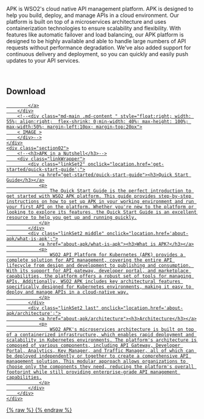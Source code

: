 <div class="homePage">
    <div class="section01">
        <div class="leftContent">
            <div class="md-main .md-content " style="float:right; width: 55%; align:right;  flex-shrink: 0;min-width: 40%; max-height: 100%; max-width:50%; margin-left:10px;">
            <a href="https://wso2.com/blogs/thesource/announcing-wso2-api-platform-for-kubernetes/" class="banner-link"></a>
            </div>
            <p>
                APK is WSO2's cloud native API management platform. APK is designed to help you build, deploy, and manage APIs in a cloud environment. Our platform is built on top of a microservices architecture and uses containerization technologies to ensure scalability and flexibility. With features like automatic failover and load balancing, our APK platform is designed to be highly available and able to handle large numbers of API requests without performance degradation. We've also added support for continuous delivery and deployment, so you can quickly and easily push updates to your API services.
            </p>
            </br>
            <h2>Download</h2>
            <a href="https://github.com/wso2/apk/releases">
                                 <i class="fa-solid fa-file-arrow-down"></i>

            </a>
        </div>
        <!--<div class="md-main .md-content " style="float:right; width: 55%; align:right;  flex-shrink: 0;min-width: 40%; max-height: 100%; max-width:50%; margin-left:10px; margin-top:20px">
        < IMAGE >
        </div>-->
    </div>
    <div class="section02">
        <!--<h3>APK in a Nutshell</h3>-->
        <div class="linkWrapper">
            <div class="linkSet2" onclick="location.href='get-started/quick-start-guide';">
                <a href="get-started/quick-start-guide"><h3>Quick Start Guide</h3></a>
                <p>
                    The Quick Start Guide is the perfect introduction to get started with WSO2 APK platform. This guide provides step-by-step instructions on how to set up APK in your working environment and run your first API on the platform. Whether you're new to the platform or looking to explore its features, the Quick Start Guide is an excellent resource to help you get up and running quickly.
                </p>
            </div>
            <div class="linkSet2 middle" onclick="location.href='about-apk/what-is-apk';">
                <a href="about-apk/what-is-apk"><h3>What is APK?</h3></a>
                <p>
                    WSO2 API Platform for Kubernetes (APK) provides a complete solution for API management, covering the entire API lifecycle from design and development to publishing and consumption. With its support for API gateway, developer portal, and marketplace capabilities, the platform offers a robust set of tools for managing APIs. Additionally, WSO2 APK includes key architectural features specifically designed for Kubernetes environments, making it easy to deploy and manage APIs in a cloud-native way.
                </p>
            </div>
            <div class="linkSet2 last" onclick="location.href='about-apk/architecture';">
                <a href="about-apk/architecture"><h3>Architecture</h3></a>
                <p>
                    WSO2 APK's microservices architecture is built on top of a containerized infrastructure, which enables rapid deployment and scalability in Kubernetes environments. The platform's architecture is composed of various components, including API Gateway, Developer Portal, Analytics, Key Manager, and Traffic Manager, all of which can be deployed independently or together to create a comprehensive API management solution. This modular approach allows organizations to choose only the components they need, reducing the platform's overall footprint while still providing enterprise-grade API management capabilities.
                </p>
            </div>
        </div>
    </div>
<!--    <div class="section03">
        <div class="linkSet2" onclick="location.href='../get-started/overview';">
            <h3>Overview</h3>
            <p>
                Lorem ipsum dolor sit amet, consectetuer adipiscing elit.
            </p>
            <a href='../get-started/overview'><h4>Read a Short Overview</h4></a>
        </div>
        <div class="linkSet2 middle" onclick="location.href='../about-apk/key-concepts/key-concept';">
            <h3>Concepts</h3>
            <p>
                Lorem ipsum dolor sit amet, consectetuer adipiscing elit.
            </p>
            <a href='../about-apk/key-concepts/key-concept'><h4>Understand the Concepts</h4></a>
        </div>
        <div class="linkSet2 last" onclick="location.href='/about-apk/architecture';">
            <h3>Architecture</h3>
            <p>
                The architecture of a software platform is an important factor in determining its performance, scalability, and reliability. Get a better understanding of the architecture of the WSO2 APK platform.
            </p>
            <a href='/about-apk/architecture'><h4>View Architecture</h4></a>
        </div>
    </div>-->
</div>
{% raw %}
<style>
.md-sidebar.md-sidebar--primary {
    display: none;
}
.md-sidebar.md-sidebar--secondary{
    display: none;
}
.section02 {
    display: flex;
    justify-content: space-between;
}
</style>
{% endraw %}
